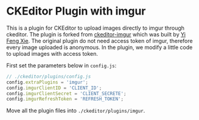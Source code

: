 # CKEditor Plugin with imgur

This is a plugin for CKEditor to upload images directly to imgur through ckeditor. The plugin is forked from [ckeditor-imgur](https://github.com/yfxie/ckeditor-imgur) which was built by [Yi Feng Xie](https://github.com/yfxie). The original plugin do not need access token of imgur, therefore every image uploaded is anonymous. In the plugin, we modify a little code to upload images with access token.

First set the parameters below in `config.js`:

```javascript
// ./ckeditor/plugins/config.js
config.extraPlugins = 'imgur';
config.imgurClientID = 'CLIENT_ID';
config.imgurClientSecret = 'CLIENT_SECRETE';
config.imgurRefreshToken = 'REFRESH_TOKEN';
```

Move all the plugin files into `./ckeditor/plugins/imgur`.

